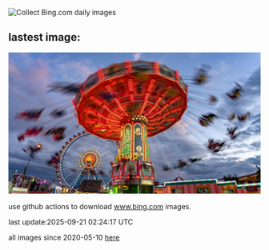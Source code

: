 ![Collect Bing.com daily images](https://github.com/counter2015/bing-daily-images/workflows/Collect%20Bing.com%20daily%20images/badge.svg)
## lastest image:
![](images/img.jpg)

use github actions to download www.bing.com images.

last update:2025-09-21 02:24:17 UTC

all images since 2020-05-10 [here](https://github.com/counter2015/bing-daily-images/tree/master/images) 
